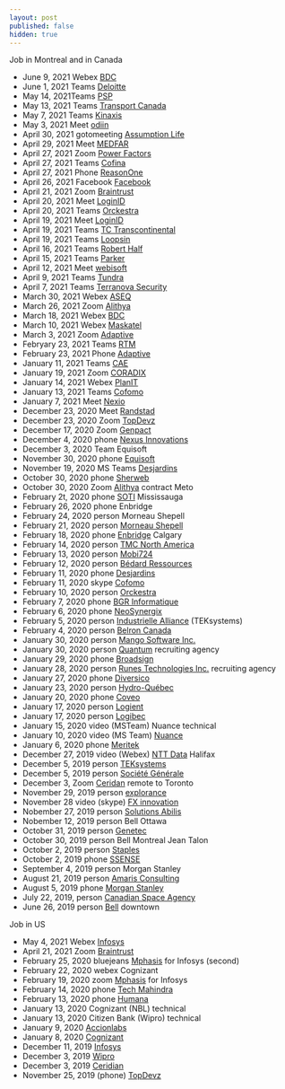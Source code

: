 ```yaml
---
layout: post
published: false
hidden: true
---
```


Job in Montreal and in Canada

* June 9, 2021 Webex [BDC](https://www.bdc.ca/)
* June 1, 2021 Teams [Deloitte](https://www2.deloitte.com/)
* May 14, 2021Teams [PSP](https://www.investpsp.com/)
* May 13, 2021 Teams [Transport Canada](https://tc.canada.ca/)
* May 7, 2021 Teams [Kinaxis](https://www.kinaxis.com/)
* May 3, 2021 Meet [odiin](https://odiin.tech/)
* April 30, 2021 gotomeeting [Assumption Life](https://www.assumption.ca/)
* April 29, 2021 Meet [MEDFAR](https://www.medfarsolutions.com/)
* April 27, 2021 Zoom [Power Factors](https://pfdrive.com/)
* April 27, 2021 Teams [Cofina](https://cofina.ca/)
* April 27, 2021 Phone [ReasonOne](https://www.reasononeinc.com/)
* April 26, 2021 Facebook [Facebook](https://www.facebook.com/)
* April 21, 2021 Zoom [Braintrust](https://www.usebraintrust.com/)
* April 20, 2021 Meet [LoginID](https://loginid.io/)
* April 20, 2021 Teams [Orckestra](https://www.orckestra.com/)
* April 19, 2021 Meet [LoginID](https://loginid.io/)
* April 19, 2021 Teams [TC Transcontinental](https://tctranscontinental.com/)
* April 19, 2021 Teams [Loopsin](https://www.loopsin.com/)
* April 16, 2021 Teams [Robert Half](https://www.roberthalf.ca/)
* April 15, 2021 Teams [Parker](https://www.parker.com/)
* April 12, 2021 Meet [webisoft](https://webisoft.com/)
* April 9, 2021 Teams [Tundra](https://www.tundratechnical.ca/)
* April 7, 2021 Teams [Terranova Security](https://terranovasecurity.com/)
* March 30, 2021 Webex [ASEQ](https://www.aseq.ca/)
* March 26, 2021 Zoom [Alithya](https://www.alithya.com/)
* March 18, 2021 Webex [BDC](https://www.bdc.ca/)
* March 10, 2021 Webex [Maskatel](https://maskatel.ca/)
* March 3, 2021 Zoom [Adaptive](https://weareadaptive.com/)
* Febryary 23, 2021 Teams [RTM](https://exo.quebec/)
* February 23, 2021 Phone [Adaptive](https://weareadaptive.com/)
* January 11, 2021 Teams [CAE](https://www.cae.com/)
* January 19, 2021 Zoom [CORADIX](https://coradix.com/)
* January 14, 2021 Webex [PlanIT](https://planitcanada.ca/)
* January 13, 2021 Teams [Cofomo](https://www.cofomo.com/)
* January 7, 2021 Meet [Nexio](https://www.nexio.com/)
* December 23, 2020 Meet [Randstad](https://www.randstad.ca/)
* December 23, 2020 Zoom [TopDevz](https://www.topdevz.com/)
* December 17, 2020 Zoom [Genpact](https://www.genpact.com/)
* December 4, 2020 phone [Nexus Innovations](https://nexusinno.com/)
* December 3, 2020 Team Equisoft
* November 30, 2020 phone [Equisoft](https://www.equisoft.com/)
* November 19, 2020 MS Teams [Desjardins](https://www.desjardins.com/)
* October 30, 2020 phone [Sherweb](https://www.sherweb.com/)
* October 30, 2020 Zoom [Alithya](https://www.alithya.com/) contract Meto
* February 2t, 2020 phone [SOTI](https://www.soti.net/) Mississauga
* February 26, 2020 phone Enbridge
* February 24, 2020 person Morneau Shepell
* February 21, 2020 person [Morneau Shepell](https://www.morneaushepell.com/)
* February 18, 2020 phone [Enbridge](https://www.enbridge.com/) Calgary
* February 14, 2020 person [TMC North America](https://tmc-employeneurship.com/)
* February 13, 2020 person [Mobi724](http://www.mobi724.com/)
* February 12, 2020 person [Bédard Ressources](https://www.bedardressources.com/)
* February 11, 2020 phone [Desjardins](https://www.desjardins.com/)
* February 11, 2020 skype [Cofomo](https://www.cofomo.com/)
* February 10, 2020 person [Orckestra](https://www.orckestra.com/)
* February 7, 2020 phone [BGR Informatique](https://www.bgrinformatique.com/)
* February 6, 2020 phone [NeoSynergix](https://neosynergix.com/)
* February 5, 2020 person [Industrielle Alliance](https://ia.ca/) (TEKsystems)
* February 4, 2020 person [Belron Canada](https://www.belroncanada.com/)
* January 30, 2020 person [Mango Software Inc.](https://www.mango.co/)
* January 30, 2020 person [Quantum](https://www.quantum.ca/) recruiting agency
* January 29, 2020 phone [Broadsign](https://broadsign.com/)
* January 28, 2020 person [Runes Technologies Inc.](http://runestech.com/) recruiting agency
* January 27, 2020 phone [Diversico](http://www.diversico.ca/)
* January 23, 2020 person [Hydro-Québec](http://www.hydroquebec.com/)
* January 20, 2020 phone [Coveo](https://www.coveo.com/)
* January 17, 2020 person [Logient](https://www.logient.com/)
* January 17, 2020 person [Logibec](https://www.logibec.com/)
* January 15, 2020 video (MSTeam) Nuance technical
* January 10, 2020 video (MS Team) [Nuance](https://www.nuance.com/)
* January 6, 2020 phone [Meritek](https://meritek.ca/)
* December 27, 2019 video (Webex) [NTT Data](https://us.nttdata.com/en/) Halifax
* December 5, 2019 person [TEKsystems](https://www.teksystems.com/)
* December 5, 2019 person [Société Générale](https://www.societegenerale.com/)
* December 3, Zoom [Ceridan](https://www.ceridian.com/) remote to Toronto
* November 29, 2019 person [explorance](https://explorance.com/) 
* November 28 video (skype) [FX innovation](https://www.fxinnovation.com/)
* Nobember 27, 2019 person [Solutions Abilis](https://www.abilis-solutions.com/)
* Nobember 12, 2019 person Bell Ottawa 
* October 31, 2019 person [Genetec](https://www.genetec.com/)
* October 30, 2019 person Bell Montreal Jean Talon
* October 2, 2019 person [Staples](https://www.staples.ca/)
* October 2, 2019 phone [SSENSE](https://www.ssense.com/)
* September 4, 2019 person Morgan Stanley
* August 21, 2019 person [Amaris Consulting](https://www.amaris.com/)
* August 5, 2019 phone [Morgan Stanley](https://www.morganstanley.com/)
* July 22, 2019, person [Canadian Space Agency](https://www.asc-csa.gc.ca/)
* June 26, 2019 person [Bell](https://www.bell.ca/) downtown 

Job in US

* May 4, 2021 Webex [Infosys](https://www.infosys.com/)
* April 21, 2021 Zoom [Braintrust](https://www.usebraintrust.com/)
* February 25, 2020 bluejeans [Mphasis](https://www.mphasis.com/) for Infosys (second)
* February 22, 2020 webex Cognizant
* February 19, 2020 zoom [Mphasis](https://www.mphasis.com/) for Infosys
* February 14, 2020 phone [Tech Mahindra](https://www.techmahindra.com/)
* February 13, 2020 phone [Humana](https://www.humana.com/)
* January 13, 2020 Cognizant (NBL) technical
* January 13, 2020 Citizen Bank (Wipro) technical
* January 9, 2020 [Accionlabs](https://www.accionlabs.com/)
* January 8, 2020 [Cognizant](https://www.cognizant.com/)
* December 11, 2019 [Infosys](https://www.infosys.com/)
* December 3, 2019 [Wipro](https://www.wipro.com/)
* December 3, 2019 [Ceridian](https://www.ceridian.com/)
* November 25, 2019 (phone) [TopDevz](https://www.topdevz.com/)
